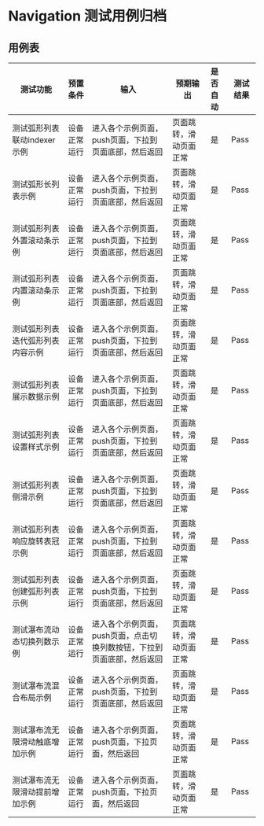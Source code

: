 # Navigation 测试用例归档

## 用例表

| 测试功能            | 预置条件       | 输入                                    | 预期输出        | 是否自动 | 测试结果 |
| ------------------- | -------------- |---------------------------------------|-------------| :------- | -------- |
| 测试弧形列表联动indexer示例    | 设备正常运行   | 进入各个示例页面，push页面，下拉到页面底部，然后返回          | 页面跳转，滑动页面正常 | 是       | Pass     |
| 测试弧形长列表示例    | 设备正常运行 | 进入各个示例页面，push页面，下拉到页面底部，然后返回          | 页面跳转，滑动页面正常      | 是       | Pass     |
| 测试弧形列表外置滚动条示例    | 设备正常运行 | 进入各个示例页面，push页面，下拉到页面底部，然后返回          | 页面跳转，滑动页面正常      | 是       | Pass     |
| 测试弧形列表内置滚动条示例    | 设备正常运行   | 进入各个示例页面，push页面，下拉到页面底部，然后返回          | 页面跳转，滑动页面正常      | 是       | Pass     |
| 测试弧形列表迭代弧形列表内容示例    | 设备正常运行 | 进入各个示例页面，push页面，下拉到页面底部，然后返回          | 页面跳转，滑动页面正常      | 是       | Pass     |
| 测试弧形列表展示数据示例    | 设备正常运行 | 进入各个示例页面，push页面，下拉到页面底部，然后返回          | 页面跳转，滑动页面正常      | 是       | Pass     |
| 测试弧形列表设置样式示例    | 设备正常运行 | 进入各个示例页面，push页面，下拉到页面底部，然后返回          | 页面跳转，滑动页面正常      | 是       | Pass     |
| 测试弧形列表侧滑示例    | 设备正常运行 | 进入各个示例页面，push页面，下拉到页面底部，然后返回          | 页面跳转，滑动页面正常      | 是       | Pass     |
| 测试弧形列表响应旋转表冠示例    | 设备正常运行 | 进入各个示例页面，push页面，下拉到页面底部，然后返回          | 页面跳转，滑动页面正常      | 是       | Pass     |
| 测试弧形列表创建弧形列表示例    | 设备正常运行 | 进入各个示例页面，push页面，下拉到页面底部，然后返回          | 页面跳转，滑动页面正常      | 是       | Pass     |
| 测试瀑布流动态切换列数示例    | 设备正常运行 | 进入各个示例页面，push页面，点击切换列数按钮，下拉到页面底部，然后返回 | 页面跳转，滑动页面正常      | 是       | Pass     |
| 测试瀑布流混合布局示例    | 设备正常运行 | 进入各个示例页面，push页面，下拉到页面底部，然后返回          | 页面跳转，滑动页面正常      | 是       | Pass     |
| 测试瀑布流无限滑动触底增加示例    | 设备正常运行 | 进入各个示例页面，push页面，下拉页面，然后返回             | 页面跳转，滑动页面正常      | 是       | Pass     |
| 测试瀑布流无限滑动提前增加示例    | 设备正常运行 | 进入各个示例页面，push页面，下拉页面，然后返回             | 页面跳转，滑动页面正常      | 是       | Pass     |